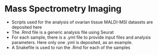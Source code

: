 # Mass Spectrometry Imaging

* Scripts used for the analysis of ovarian tissue MALDI-MSI datasets are deposited here
* The .Rmd file is a generic analysis file using Seurat
* For each sample, there is a .yml file to provide input files and analysis parameters. Here only one .yml is deposited, as an example.
* A Snakefile is used to run the .Rmd for each of the samples
